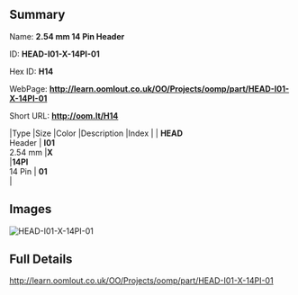 

## Summary
 
Name: __2.54 mm 14 Pin Header__

ID: __HEAD-I01-X-14PI-01__

Hex ID: __H14__

WebPage: __http://learn.oomlout.co.uk/OO/Projects/oomp/part/HEAD-I01-X-14PI-01__

Short URL: __http://oom.lt/H14__


|Type   |Size   |Color   |Description   |Index   |
| __HEAD__ <br>Header  | __I01__<br>2.54 mm   |__X__<br>    |__14PI__<br>14 Pin    | __01__<br>  |


## Images
![HEAD-I01-X-14PI-01](http://oomlout.com/oomp-gen/parts/HEAD-I01-X-14PI-01/HEAD-I01-X-14PI-01_420.jpg)

## Full Details

 http://learn.oomlout.co.uk/OO/Projects/oomp/part/HEAD-I01-X-14PI-01


